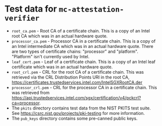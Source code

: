 # Test data for `mc-attestation-verifier`

* `root_ca.pem` - Root CA of a certificate chain. This is a copy of an Intel
  root CA which was in an actual hardware quote.
* `processor_ca.pem` - Processor CA in a certificate chain. This is a copy
  of an Intel intermediate CA which was in an actual hardware quote. There are
  two types of certificate chains: "processor" and "platform". "Platform" isn't
  currently used by Intel.
* `leaf_cert.pem` - Leaf of a certificate chain. This is a copy of an Intel
  leaf certificate which was in an actual hardware quote.
* `root_crl.pem` - CRL for the root CA of a certificate chain. This was
  retrieved via the CRL Distribution Points URI in the root CA,
  <https://certificates.trustedservices.intel.com/IntelSGXRootCA.der>
* `processor_crl.pem` - CRL for the processor CA in a certificate chain. This
  was retrieved from
  <https://api.trustedservices.intel.com/sgx/certification/v4/pckcrl?ca=processor>.
* The `pkits` directory contains test data from the NIST PKITS test suite.
  See <https://csrc.nist.gov/projects/pki-testing> for more information.
* The `pub_keys` directory contains some pre-canned public keys.
